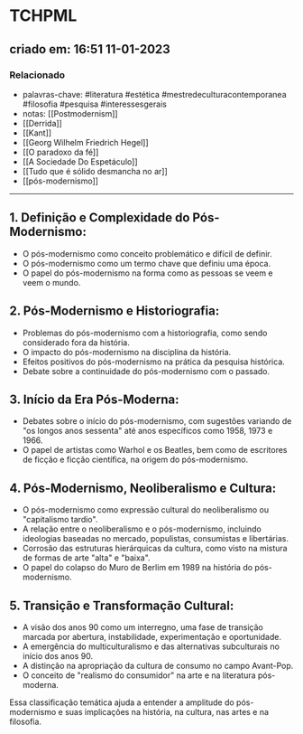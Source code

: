 # TCHPML
## criado em: 16:51 11-01-2023

### Relacionado
- palavras-chave: #literatura #estética #mestredeculturacontemporanea #filosofia #pesquisa #interessesgerais 
- notas: [[Postmodernism]]
- [[Derrida]]
- [[Kant]]
- [[Georg Wilhelm Friedrich Hegel]]
- [[O paradoxo da fé]]
- [[A Sociedade Do Espetáculo]]
- [[Tudo que é sólido desmancha no ar]]
- [[pós-modernismo]]
---

## 1. Definição e Complexidade do Pós-Modernismo:
   - O pós-modernismo como conceito problemático e difícil de definir.
   - O pós-modernismo como um termo chave que definiu uma época.
   - O papel do pós-modernismo na forma como as pessoas se veem e veem o mundo.

## 2. Pós-Modernismo e Historiografia:
   - Problemas do pós-modernismo com a historiografia, como sendo considerado fora da história.
   - O impacto do pós-modernismo na disciplina da história.
   - Efeitos positivos do pós-modernismo na prática da pesquisa histórica.
   - Debate sobre a continuidade do pós-modernismo com o passado.

## 3. Início da Era Pós-Moderna:
   - Debates sobre o início do pós-modernismo, com sugestões variando de "os longos anos sessenta" até anos específicos como 1958, 1973 e 1966.
   - O papel de artistas como Warhol e os Beatles, bem como de escritores de ficção e ficção científica, na origem do pós-modernismo.

## 4. Pós-Modernismo, Neoliberalismo e Cultura:
   - O pós-modernismo como expressão cultural do neoliberalismo ou "capitalismo tardio".
   - A relação entre o neoliberalismo e o pós-modernismo, incluindo ideologias baseadas no mercado, populistas, consumistas e libertárias.
   - Corrosão das estruturas hierárquicas da cultura, como visto na mistura de formas de arte "alta" e "baixa".
   - O papel do colapso do Muro de Berlim em 1989 na história do pós-modernismo.

## 5. Transição e Transformação Cultural:
   - A visão dos anos 90 como um interregno, uma fase de transição marcada por abertura, instabilidade, experimentação e oportunidade.
   - A emergência do multiculturalismo e das alternativas subculturais no início dos anos 90.
   - A distinção na apropriação da cultura de consumo no campo Avant-Pop.
   - O conceito de "realismo do consumidor" na arte e na literatura pós-moderna.

Essa classificação temática ajuda a entender a amplitude do pós-modernismo e suas implicações na história, na cultura, nas artes e na filosofia.